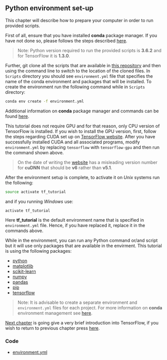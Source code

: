 ## Python environment set-up

This chapter will describe how to prepare your computer in order to run provided scripts.

First of all, ensure that you have installed **conda** package manager. If you have not done so, please follows the steps described [here](https://conda.io/docs/user-guide/install/download.html).

> Note: Python version required to run the provided scripts is **3.6.2** and for TensorFlow it is **1.3.0**.

Further, git clone all the scripts that are available in [this repository](https://github.com/satonreb/machine-learning-using-tensorflow) and then using the command line to switch to the location of the cloned files. In `Scripts` directory you should see `environment.yml` file that specifies the name of the conda environment and packages that will be installed. To create the environment run the following command while in `Scripts` directory:

```bash
conda env create -f environment.yml
```

Additional information on **conda** package manager and commands can be found [here](https://conda.io/docs/).

This tutorial does not require GPU and for that reason, only CPU version of TensorFlow is installed. If you wish to install the GPU version, first, follow the steps regarding CUDA set up on [TensorFlow website](https://www.tensorflow.org/install/).  After you have successfully installed CUDA and all associated programs, modify `environment.yml` by replacing `tensorflow` with `tensorflow-gpu` and then run the command shown above.

> On the date of writing the [website](https://www.tensorflow.org/install/) has a misleading version number for **cuDNN** that should be **v6** rather than **v5.1**.

After the environment setup is complete, to activate it on _Unix_ systems run the following:

```bash
source activate tf_tutorial
```

and if you running _Windows_ use:

```bash
activate tf_tutorial
```

Here **tf\_tutorial** is the default environment name that is specified in `environment.yml` file. Hence, if you have replaced it, replace it in the commands above.

While in the environment, you can run any Python command or/and script but it will use only packages that are available in the envirment. This tutorial is using the following packages:

* [python](https://www.python.org/)
* [matplotlib](https://matplotlib.org/)
* [scikit-learn](http://scikit-learn.org/stable/)
* [numpy](http://www.numpy.org/)
* [pandas](http://pandas.pydata.org/)
* [pip](https://pip.pypa.io/en/stable/)
* [tensorflow](https://www.tensorflow.org/)

> Note:  It is advisable to create a separate environment and `environment.yml` files for each project. For more information on **conda** environment management see [here](https://conda.io/docs/commands.html#conda-environment-commands).

[Next chapter](/chapters/chapter2.md) is going give a very brief introduction into TensorFlow, if you wish to return to previous chapter press [here](../README.md).

### Code

* [environment.yml](/scripts/environment.yml)



